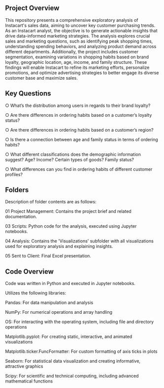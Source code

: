 ## Project Overview
This repository presents a comprehensive exploratory analysis of Instacart's sales data, aiming to uncover key customer purchasing trends. As an Instacart analyst, the objective is to generate actionable insights that drive data-informed marketing strategies. The analysis explores crucial sales and marketing questions, such as identifying peak shopping times, understanding spending behaviors, and analyzing product demand across different departments. Additionally, the project includes customer segmentation, examining variations in shopping habits based on brand loyalty, geographic location, age, income, and family structure. These findings will enable Instacart to refine its marketing efforts, personalize promotions, and optimize advertising strategies to better engage its diverse customer base and maximize sales.

## Key Questions
○ What’s the distribution among users in regards to their brand loyalty?

○ Are there differences in ordering habits based on a customer’s loyalty status?

○ Are there differences in ordering habits based on a customer’s region?

○ Is there a connection between age and family status in terms of ordering
 habits?
 
○ What different classifications does the demographic information suggest?
 Age? Income? Certain types of goods? Family status?
 
○ What differences can you find in ordering habits of different customer
 profiles? 

 ## Folders
 Description of folder contents are as follows:

01 Project Management: Contains the project brief and related documentation.

03 Scripts: Python code for the analysis, executed using Jupyter notebooks.

04 Analysis: Contains the 'Visualizations' subfolder with all visualizations used for exploratory analysis and explaining insights.

05 Sent to Client: Final Excel presentation.

## Code Overview
Code was written in Python and executed in Jupyter notebooks.

Utilizes the following libraries:

Pandas: For data manipulation and analysis

NumPy: For numerical operations and array handling

OS: For interacting with the operating system, including file and directory operations

Matplotlib.pyplot: For creating static, interactive, and animated visualizations

Matplotlib.ticker.FuncFormatter: For custom formatting of axis ticks in plots

Seaborn: For statistical data visualization and creating informative, attractive graphics

Scipy: For scientific and technical computing, including advanced mathematical functions

